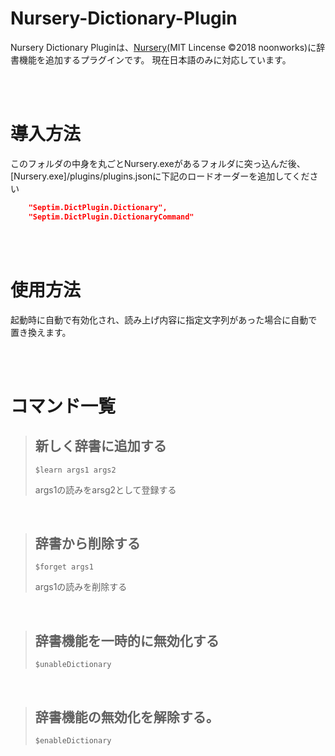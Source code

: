 # Nursery-Dictionary-Plugin

Nursery Dictionary Pluginは、[Nursery](https://github.com/noonworks/Nursery)(MIT Lincense ©2018 noonworks)に辞書機能を追加するプラグインです。
現在日本語のみに対応しています。

<br>
<br>

# 導入方法
このフォルダの中身を丸ごとNursery.exeがあるフォルダに突っ込んだ後、[Nursery.exe]/plugins/plugins.jsonに下記のロードオーダーを追加してください

```json
    "Septim.DictPlugin.Dictionary",
    "Septim.DictPlugin.DictionaryCommand"
```
<br>
<br>

# 使用方法
起動時に自動で有効化され、読み上げ内容に指定文字列があった場合に自動で置き換えます。

<br>
<br>

# コマンド一覧

> ## 新しく辞書に追加する
> ``` $learn args1 args2 ```
> 
> args1の読みをarsg2として登録する

<br>
  
> ## 辞書から削除する
> ``` $forget args1 ```
> 
> args1の読みを削除する

<br>

>  ## 辞書機能を一時的に無効化する
> ``` $unableDictionary ```
> 

<br>

>  ## 辞書機能の無効化を解除する。
> ``` $enableDictionary ```
> 

